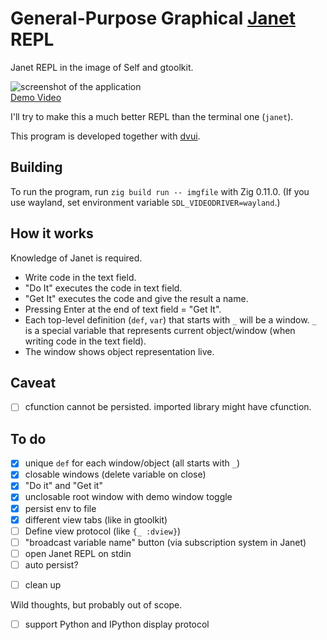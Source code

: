 # General-Purpose Graphical [Janet](https://janet-lang.org/) REPL

Janet REPL in the image of Self and gtoolkit.

![screenshot of the application](screenshot.png)  
[Demo Video](https://www.1a-insec.net/blog/20-janet-graphical-repl/)

I'll try to make this a much better REPL than the terminal one (`janet`).

This program is developed together with [dvui](https://github.com/david-vanderson/dvui).

## Building

To run the program, run `zig build run -- imgfile` with Zig 0.11.0. (If you use wayland, set environment variable `SDL_VIDEODRIVER=wayland`.)

## How it works

Knowledge of Janet is required.

- Write code in the text field.
- "Do It" executes the code in text field.
- "Get It" executes the code and give the result a name.
- Pressing Enter at the end of text field = "Get It".
- Each top-level definition (`def`, `var`) that starts with `_` will be a window. `_` is a special variable that represents current object/window (when writing code in the text field).
- The window shows object representation live.

## Caveat

- [ ] cfunction cannot be persisted. imported library might have cfunction.

## To do

- [x] unique `def` for each window/object (all starts with `_`)
- [x] closable windows (delete variable on close)
- [x] "Do it" and "Get it"
- [x] unclosable root window with demo window toggle
- [x] persist env to file
- [x] different view tabs (like in gtoolkit)
- [ ] Define view protocol (like `{_ :dview}`)
- [ ] "broadcast variable name" button (via subscription system in Janet)
- [ ] open Janet REPL on stdin
- [ ] auto persist?
<!-- - [ ] show stdout/stderr in window somehow -->
- [ ] clean up


Wild thoughts, but probably out of scope.

- [ ] support Python and IPython display protocol
